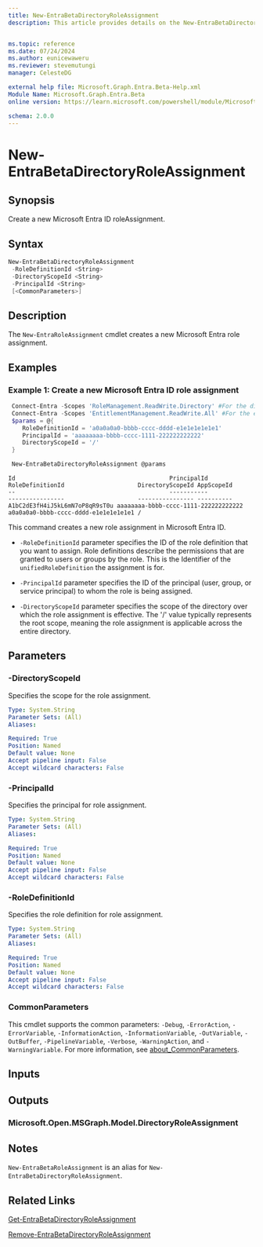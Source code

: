 ```yaml
---
title: New-EntraBetaDirectoryRoleAssignment
description: This article provides details on the New-EntraBetaDirectoryRoleAssignment command.


ms.topic: reference
ms.date: 07/24/2024
ms.author: eunicewaweru
ms.reviewer: stevemutungi
manager: CelesteDG

external help file: Microsoft.Graph.Entra.Beta-Help.xml
Module Name: Microsoft.Graph.Entra.Beta
online version: https://learn.microsoft.com/powershell/module/Microsoft.Graph.Entra.Beta/New-EntraBetaDirectoryRoleAssignment

schema: 2.0.0
---
```


# New-EntraBetaDirectoryRoleAssignment

## Synopsis

Create a new Microsoft Entra ID roleAssignment.

## Syntax

```powershell
New-EntraBetaDirectoryRoleAssignment 
 -RoleDefinitionId <String> 
 -DirectoryScopeId <String> 
 -PrincipalId <String>
 [<CommonParameters>]
```

## Description

The `New-EntraRoleAssignment` cmdlet creates a new Microsoft Entra role assignment.

## Examples

### Example 1: Create a new Microsoft Entra ID role assignment

```powershell
 Connect-Entra -Scopes 'RoleManagement.ReadWrite.Directory' #For the directory (Microsoft Entra ID) provider
 Connect-Entra -Scopes 'EntitlementManagement.ReadWrite.All' #For the entitlement management provider
 $params = @{
    RoleDefinitionId = 'a0a0a0a0-bbbb-cccc-dddd-e1e1e1e1e1e1'
    PrincipalId = 'aaaaaaaa-bbbb-cccc-1111-222222222222'
    DirectoryScopeId = '/'
 }

 New-EntraBetaDirectoryRoleAssignment @params
```

```Output
Id                                            PrincipalId                          RoleDefinitionId                     DirectoryScopeId AppScopeId
--                                            -----------                          ----------------                     ---------------- ----------
A1bC2dE3fH4iJ5kL6mN7oP8qR9sT0u aaaaaaaa-bbbb-cccc-1111-222222222222 a0a0a0a0-bbbb-cccc-dddd-e1e1e1e1e1e1 /
```

This command creates a new role assignment in Microsoft Entra ID.

- `-RoleDefinitionId` parameter specifies the ID of the role definition that you want to assign. Role definitions describe the permissions that are granted to users or groups by the role. This is the Identifier of the `unifiedRoleDefinition` the assignment is for.

- `-PrincipalId` parameter specifies the ID of the principal (user, group, or service principal) to whom the role is being assigned.

- `-DirectoryScopeId` parameter specifies the scope of the directory over which the role assignment is effective. The '/' value typically represents the root scope, meaning the role assignment is applicable across the entire directory.

## Parameters

### -DirectoryScopeId

Specifies the scope for the role assignment.

```yaml
Type: System.String
Parameter Sets: (All)
Aliases:

Required: True
Position: Named
Default value: None
Accept pipeline input: False
Accept wildcard characters: False
```

### -PrincipalId

Specifies the principal for role assignment.

```yaml
Type: System.String
Parameter Sets: (All)
Aliases:

Required: True
Position: Named
Default value: None
Accept pipeline input: False
Accept wildcard characters: False
```

### -RoleDefinitionId

Specifies the role definition for role assignment.

```yaml
Type: System.String
Parameter Sets: (All)
Aliases:

Required: True
Position: Named
Default value: None
Accept pipeline input: False
Accept wildcard characters: False
```

### CommonParameters

This cmdlet supports the common parameters: `-Debug`, `-ErrorAction`, `-ErrorVariable`, `-InformationAction`, `-InformationVariable`, `-OutVariable`, `-OutBuffer`, `-PipelineVariable`, `-Verbose`, `-WarningAction`, and `-WarningVariable`. For more information, see [about_CommonParameters](https://go.microsoft.com/fwlink/?LinkID=113216).

## Inputs

## Outputs

### Microsoft.Open.MSGraph.Model.DirectoryRoleAssignment

## Notes

`New-EntraBetaRoleAssignment` is an alias for `New-EntraBetaDirectoryRoleAssignment`.

## Related Links

[Get-EntraBetaDirectoryRoleAssignment](Get-EntraBetaDirectoryRoleAssignment.md)

[Remove-EntraBetaDirectoryRoleAssignment](Remove-EntraBetaDirectoryRoleAssignment.md)
